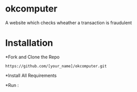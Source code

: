 # okcomputer

A website which checks wheather a transaction is fraudulent

# Installation

*Fork and Clone the Repo
```
https://github.com/[your_name]/okcomputer.git
```
*Install All Requirements

*Run : 
